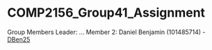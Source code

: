 # COMP2156_Group41_Assignment
Group Members
Leader: ...
Member 2: Daniel Benjamin (101485714) - [DBen25](https://github.com/DBen25)